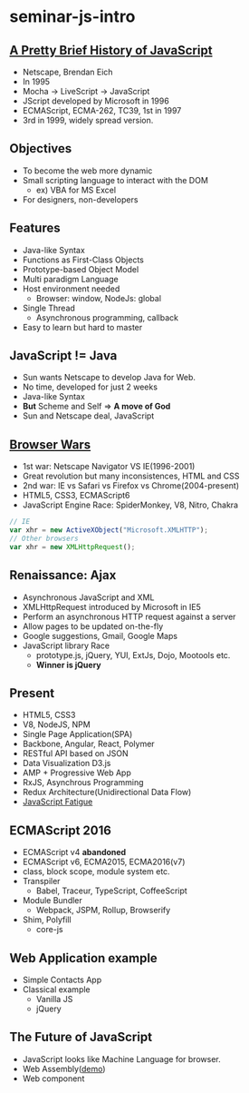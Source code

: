 # seminar-js-intro

## [A Pretty Brief History of JavaScript](https://auth0.com/blog/a-brief-history-of-javascript/)
- Netscape, Brendan Eich 
- In 1995
- Mocha -> LiveScript -> JavaScript
- JScript developed by Microsoft in 1996
- ECMAScript, ECMA-262, TC39, 1st in 1997
- 3rd in 1999, widely spread version.

## Objectives
- To become the web more dynamic
- Small scripting language to interact with the DOM
  - ex) VBA for MS Excel
- For designers, non-developers 

## Features
- Java-like Syntax
- Functions as First-Class Objects 
- Prototype-based Object Model
- Multi paradigm Language
- Host environment needed
  - Browser: window, NodeJs: global
- Single Thread
  - Asynchronous programming, callback
- Easy to learn but hard to master

## JavaScript != Java
- Sun wants Netscape to develop Java for Web.
- No time, developed for just 2 weeks
- Java-like Syntax
- **But** Scheme and Self => **A move of God**
- Sun and Netscape deal, JavaScript

## [Browser Wars](https://en.wikipedia.org/wiki/Browser_wars)
- 1st war: Netscape Navigator VS IE(1996-2001)
- Great revolution but many inconsistences, HTML and CSS
- 2nd war: IE vs Safari vs Firefox vs Chrome(2004-present)
- HTML5, CSS3, ECMAScript6
- JavaScript Engine Race: SpiderMonkey, V8, Nitro, Chakra 

```javascript
// IE
var xhr = new ActiveXObject("Microsoft.XMLHTTP");
// Other browsers
var xhr = new XMLHttpRequest();
```

## Renaissance: Ajax
- Asynchronous JavaScript and XML
- XMLHttpRequest introduced by Microsoft in IE5
- Perform an asynchronous HTTP request against a server
- Allow pages to be updated on-the-fly
- Google suggestions, Gmail, Google Maps 
- JavaScript library Race
  - prototype.js, jQuery, YUI, ExtJs, Dojo, Mootools etc.
  - **Winner is jQuery**


## Present
- HTML5, CSS3
- V8, NodeJS, NPM
- Single Page Application(SPA)
- Backbone, Angular, React, Polymer
- RESTful API based on JSON
- Data Visualization D3.js
- AMP + Progressive Web App
- RxJS, Asynchrous Programming
- Redux Architecture(Unidirectional Data Flow)
- [JavaScript Fatigue](https://hackernoon.com/how-it-feels-to-learn-javascript-in-2016-d3a717dd577f#.xkzyt0nsk)

## ECMAScript 2016
- ECMAScript v4 **abandoned**
- ECMAScript v6, ECMA2015, ECMA2016(v7)
- class, block scope, module system etc.
- Transpiler
  - Babel, Traceur, TypeScript, CoffeeScript
- Module Bundler
  - Webpack, JSPM, Rollup, Browserify
- Shim, Polyfill
  - core-js

## Web Application example
- Simple Contacts App
- Classical example
  - Vanilla JS
  - jQuery 

## The Future of JavaScript
- JavaScript looks like Machine Language for browser.
- Web Assembly([demo](https://s3.amazonaws.com/mozilla-games/ZenGarden/EpicZenGarden.html))
- Web component
